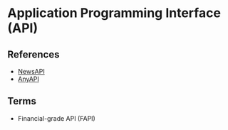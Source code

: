 # Application Programming Interface (API)

## References

- [NewsAPI](https://newsapi.org/)
- [AnyAPI](https://any-api.com)

## Terms

- Financial-grade API (FAPI)
